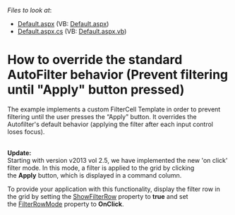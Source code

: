 <!-- default file list -->
*Files to look at*:

* [Default.aspx](./CS/WebSite/Default.aspx) (VB: [Default.aspx](./VB/WebSite/Default.aspx))
* [Default.aspx.cs](./CS/WebSite/Default.aspx.cs) (VB: [Default.aspx.vb](./VB/WebSite/Default.aspx.vb))
<!-- default file list end -->
# How to override the standard AutoFilter behavior (Prevent filtering until "Apply" button pressed)


<p>The example implements a custom FilterCell Template in order to prevent filtering until the user presses the “Apply" button. It overrides the Autofilter's default behavior (applying the filter after each input control loses focus).<br /><br /></p>
<p><strong>Update:</strong><br />Starting with version v2013 vol 2.5, we have implemented the new 'on click' filter mode. In this mode, a filter is applied to the grid by clicking the <strong>Apply</strong> button, which is displayed in a command column. </p>
<p>To provide your application with this functionality, display the filter row in the grid by setting the <a href="http://help.devexpress.com/#AspNet/DevExpressWebASPxGridViewASPxGridViewSettings_ShowFilterRowtopic">ShowFilterRow</a> property to <strong>true</strong> and set the <a href="http://help.devexpress.com/#AspNet/DevExpressWebASPxGridViewASPxGridViewBehaviorSettings_FilterRowModetopic">FilterRowMode</a> property to <strong>OnClick</strong>.</p>

<br/>


